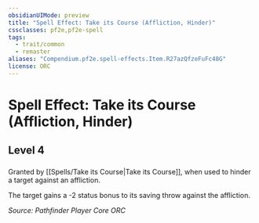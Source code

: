 ```yaml
---
obsidianUIMode: preview
title: "Spell Effect: Take its Course (Affliction, Hinder)"
cssclasses: pf2e,pf2e-spell
tags:
  - trait/common
  - remaster
aliases: "Compendium.pf2e.spell-effects.Item.R27azQfzeFuFc48G"
license: ORC
---
```

# Spell Effect: Take its Course (Affliction, Hinder)
## Level 4
### 






Granted by [[Spells/Take its Course|Take its Course]], when used to hinder a target against an affliction.

The target gains a -2 status bonus to its saving throw against the affliction.

*Source: Pathfinder Player Core*
*ORC*